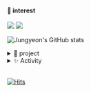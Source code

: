 #### 🍒 interest
<a target="_blank"><img src="https://img.shields.io/badge/Flutter-02569B?style=for-the-badge&logo=appceyor&logoColor=02569B"/></a>
<a target="_blank"><img src="https://img.shields.io/badge/Node.js-339933?style=for-the-badge&logo=appceyor&logoColor=02569B"/></a>


![Jungyeon's GitHub stats](https://github-readme-stats.vercel.app/api?username=yeonns2&show_icons=true&theme=vue)

<details>
<summary>🌱 project</summary>
<div markdown="1">       

  <br>
  
- 헌혈 플랫폼 웹 서비스 & 데이터베이스 관리 시스템(2019.03 ~ 2019.06)
- AR 미로 찾기 게임(toy project)
- 발달 장애인을 위한 VR 직업교육 게임 (2019.09 ~ 2019.12)
- Microsoft Hololens2 세종대학교 Mixed Reality 프로그램 개발 (2020.07 ~ 2020.08)
- 전동킥보드 안전 주행 알림 시스템(2020.07 ~ 2020.08)
- 웹 크롤링 데이터 기반 영화 추천 시스템 (2020.09, toy project)
- cocktail-kit smart-order service app (2020.10 ~ 2021.02)
- AI personal consulting app based face detection (2021.03 ~ 2021.06)
- virgin cocktail mbti test (2021.07 ~ 2021.08, toy project)

  
</div>
</details>


<details>
<summary> ✨ Activity</summary>
<div markdown="1">     
  
<br>
  
- Award : 2017 세종대학교 코딩챌린지위크 장려상
- Award : 2019 세종대학교 SW 코딩 경시대회 4등
- Award : 2020 세종대학교 창업 아이디어 경진대회 장려상
- Award : 2020 세종대학교 하계 스타트업 캠프 대상
- Award : 행안부 주최 SW 개발보안 경진대회 본선
- Award : 2020 세종대학교 피칭&멘토링 대회 우수상
- Award : 2021 세종대학교 SW/AI 창의설계경진대회 최우수상
- Award : 2021 세종대학교 SW/AI 창의설계경진대회 인기상
- Start-up : 2020 예비 창업 패키지 비대면 분야 최우수 선정 
- Start-up : 2020 건국대학교 실전 창업교육 수료 
- Start-up : 창업팀 hellocock : Full-stack Developer 
- Exchange student : 프랑스 IT 대학 EPITA 교환학생
- researcher : 세종대학교 Argumented Reality/Mixed Reality 연구실 학부연구생
- Circle : Central Makeus Challenge 8th Server Developer



</div>
</details>

<br>



[![Hits](https://hits.seeyoufarm.com/api/count/incr/badge.svg?url=https%3A%2F%2Fgithub.com%2Fyeonns2&count_bg=%2379C83D&title_bg=%23555555&icon=&icon_color=%23E7E7E7&title=hits&edge_flat=false)](https://hits.seeyoufarm.com)

